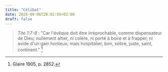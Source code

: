 ```yaml
---
title: "Célibat"
date: 2024-09-06T20:02:55+02:00
draft: false
---
```



> *Tite 1:7-8* : "Car l'évêque doit être irréprochable, comme dispensateur de Dieu; nullement altier, ni colère, ni porté à boire et à frapper, ni avide d'un gain honteux; mais hospitalier, bon, sobre, juste, saint, continent." [^1]

[^1]: Glaire 1905, p. 2852.
